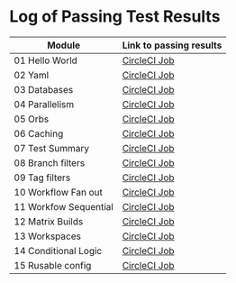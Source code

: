 # Log of Passing Test Results

| Module | Link to passing results|
|--------|:-----------------------|
| 01 Hello World | [CircleCI Job](https://app.circleci.com/pipelines/github/klsember/CircleCI-Training-Koans/3/workflows/23decbdb-94f0-4cf2-a6a3-486b217ee558/jobs/3) |
| 02 Yaml | [CircleCI Job](https://app.circleci.com/pipelines/github/klsember/CircleCI-Training-Koans/9/workflows/f6f5bf0b-961c-403f-bc4b-4fec6e914c73/jobs/9) |
| 03 Databases | [CircleCI Job](https://app.circleci.com/pipelines/github/klsember/CircleCI-Training-Koans/12/workflows/511c7034-3464-4670-8e6c-a0e104646e9f/jobs/12) |
| 04 Parallelism | [CircleCI Job](https://app.circleci.com/pipelines/github/klsember/CircleCI-Training-Koans/19/workflows/2b7f6773-df59-4880-b3b0-38e735db1316/jobs/19) |
| 05 Orbs |  [CircleCI Job](https://app.circleci.com/pipelines/github/klsember/CircleCI-Training-Koans/20/workflows/2db7422f-f06f-436c-aa82-25044b0e2d1f/jobs/20) |
| 06 Caching | [CircleCI Job]() |
| 07 Test Summary | [CircleCI Job]() |
| 08 Branch filters | [CircleCI Job]() |
| 09 Tag filters | [CircleCI Job]() |
| 10 Workflow Fan out | [CircleCI Job]() |
| 11 Workfow Sequential | [CircleCI Job]() |
| 12 Matrix Builds | [CircleCI Job]() |
| 13 Workspaces | [CircleCI Job]() |
| 14 Conditional Logic | [CircleCI Job]() |
| 15 Rusable config | [CircleCI Job]() |
